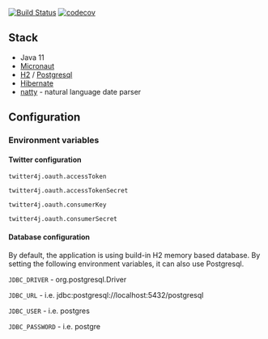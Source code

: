[![Build Status](https://travis-ci.org/fabianpol/twitterremider.svg?branch=master)](https://travis-ci.org/fabianpol/twitterremider)
[![codecov](https://codecov.io/gh/fabianpol/twitterremider/branch/main/graph/badge.svg?token=uk35F1Zsln)](https://codecov.io/gh/fabianpol/twitterremider)

## Stack
- Java 11
- [Micronaut](https://micronaut.io/)
- [H2](https://www.h2database.com/html/main.html) / [Postgresql](https://www.postgresql.org/)
- [Hibernate](https://hibernate.org/)
- [natty](http://natty.joestelmach.com/) - natural language date parser

## Configuration
### Environment variables
#### Twitter configuration
`twitter4j.oauth.accessToken`

`twitter4j.oauth.accessTokenSecret`

`twitter4j.oauth.consumerKey`

`twitter4j.oauth.consumerSecret`

#### Database configuration
By default, the application is using build-in H2 memory based database.
By setting the following environment variables, it can also use Postgresql.

`JDBC_DRIVER` - org.postgresql.Driver

`JDBC_URL` - i.e. jdbc:postgresql://localhost:5432/postgresql

`JDBC_USER` - i.e. postgres

`JDBC_PASSWORD` - i.e. postgre

